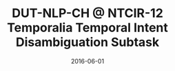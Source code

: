 ---
title: "DUT-NLP-CH @ NTCIR-12 Temporalia Temporal Intent Disambiguation Subtask"

collection: publications
pubsource: proceeding
permalink: /publication/2016-06-01-DUT-NLP-CH-NTCIR-12-Temporalia-Temporal-Intent-Disambiguation-Subtask
date: 2016-06-01
venue: 'In Proceedings of the 12th NTCIR Conference on Evaluation of Information Access Technologies (NTCIR 2016)'
paperurl: 'https://research.nii.ac.jp/ntcir/workshop/OnlineProceedings12/pdf/ntcir/TEMPORALIA/06-NTCIR12-TEMPORALIA-PeiJ.pdf'
citation: ' <b>Jiahuan Pei*</b>,  Degen Huang,  Jianjun Ma,  Dingxin Song,  Leyuan Sang, &quot;DUT-NLP-CH @ NTCIR-12 Temporalia Temporal Intent Disambiguation Subtask.&quot; In Proceedings of the 12th NTCIR Conference on Evaluation of Information Access Technologies (NTCIR 2016), 2016.'
---